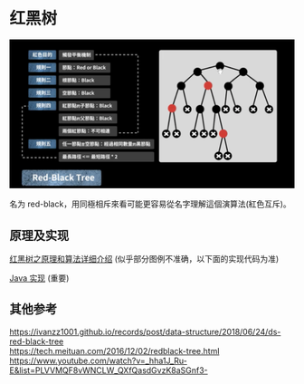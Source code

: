 # 红黑树
![](./红黑树规则.png)  

名为 red-black，用同極相斥來看可能更容易從名字理解這個演算法(紅色互斥)。  

## 原理及实现
[红黑树之原理和算法详细介绍](https://www.cnblogs.com/skywang12345/p/3245399.html) (似乎部分图例不准确，以下面的实现代码为准)  

[Java 实现](./RBTree.java) (重要)  

## 其他参考
https://ivanzz1001.github.io/records/post/data-structure/2018/06/24/ds-red-black-tree  
https://tech.meituan.com/2016/12/02/redblack-tree.html  
https://www.youtube.com/watch?v=_hha1J_Ru-E&list=PLVVMQF8vWNCLW_QXfQasdGvzK8aSGnf3-  
